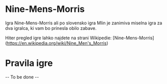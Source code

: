# Nine-Mens-Morris

Igra Nine-Mens-Morris ali po slovensko igra Mlin je zanimiva miselna igra za dva igralca, ki vam bo prinesla obilo zabave.

Hiter pregled igre lahko najdete na strani Wikipedie: [Nine-Mens-Morris] (https://en.wikipedia.org/wiki/Nine_Men's_Morris)

# Pravila igre

-- To be done -- 
